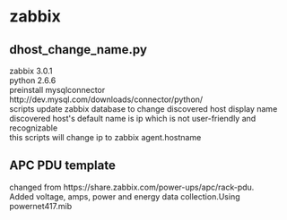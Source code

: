 <h1>zabbix</h1>

<h2>dhost_change_name.py</h2>
zabbix 3.0.1</br>
python 2.6.6</br>
preinstall mysqlconnector http://dev.mysql.com/downloads/connector/python/</br>
scripts update zabbix database to change discovered host display name</br>
discovered host's default name is ip which is not user-friendly and recognizable</br>
this scripts will change ip to zabbix agent.hostname</br>

<h2>APC PDU template</h2>
changed from https://share.zabbix.com/power-ups/apc/rack-pdu.</br>
Added voltage, amps, power and energy data collection.Using powernet417.mib</br>
